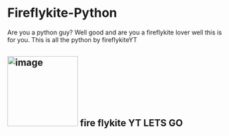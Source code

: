 # Fireflykite-Python
Are you a python guy? Well good and are you a fireflykite lover well this is for you. This is all the python by fireflykiteYT

## <img width="160" alt="image" src="https://github.com/user-attachments/assets/d96bb467-5760-4dea-bf12-0b3e87aebc1b"> fire flykite YT LETS GO

